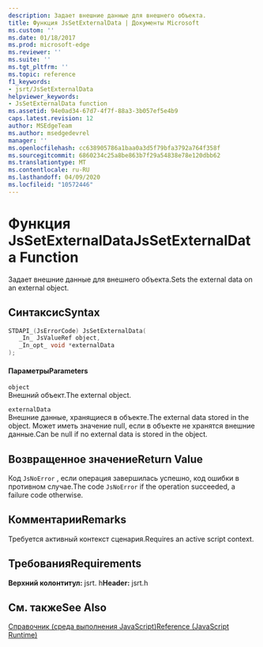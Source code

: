 ```yaml
---
description: Задает внешние данные для внешнего объекта.
title: Функция JsSetExternalData | Документы Microsoft
ms.custom: ''
ms.date: 01/18/2017
ms.prod: microsoft-edge
ms.reviewer: ''
ms.suite: ''
ms.tgt_pltfrm: ''
ms.topic: reference
f1_keywords:
- jsrt/JsSetExternalData
helpviewer_keywords:
- JsSetExternalData function
ms.assetid: 94e0ad34-67d7-4f7f-88a3-3b057ef5e4b9
caps.latest.revision: 12
author: MSEdgeTeam
ms.author: msedgedevrel
manager: ''
ms.openlocfilehash: cc638905786a1baa0a3d5f79bfa3792a764f358f
ms.sourcegitcommit: 6860234c25a8be863b7f29a54838e78e120dbb62
ms.translationtype: MT
ms.contentlocale: ru-RU
ms.lasthandoff: 04/09/2020
ms.locfileid: "10572446"
---
```

# <span data-ttu-id="39a1a-103">Функция JsSetExternalData</span><span class="sxs-lookup"><span data-stu-id="39a1a-103">JsSetExternalData Function</span></span>
<span data-ttu-id="39a1a-104">Задает внешние данные для внешнего объекта.</span><span class="sxs-lookup"><span data-stu-id="39a1a-104">Sets the external data on an external object.</span></span>  
  
## <span data-ttu-id="39a1a-105">Синтаксис</span><span class="sxs-lookup"><span data-stu-id="39a1a-105">Syntax</span></span>  
  
```cpp  
STDAPI_(JsErrorCode) JsSetExternalData(  
   _In_ JsValueRef object,  
   _In_opt_ void *externalData  
);  
```  
  
#### <span data-ttu-id="39a1a-106">Параметры</span><span class="sxs-lookup"><span data-stu-id="39a1a-106">Parameters</span></span>  
 `object`  
 <span data-ttu-id="39a1a-107">Внешний объект.</span><span class="sxs-lookup"><span data-stu-id="39a1a-107">The external object.</span></span>  
  
 `externalData`  
 <span data-ttu-id="39a1a-108">Внешние данные, хранящиеся в объекте.</span><span class="sxs-lookup"><span data-stu-id="39a1a-108">The external data stored in the object.</span></span> <span data-ttu-id="39a1a-109">Может иметь значение null, если в объекте не хранятся внешние данные.</span><span class="sxs-lookup"><span data-stu-id="39a1a-109">Can be null if no external data is stored in the object.</span></span>  
  
## <span data-ttu-id="39a1a-110">Возвращенное значение</span><span class="sxs-lookup"><span data-stu-id="39a1a-110">Return Value</span></span>  
 <span data-ttu-id="39a1a-111">Код `JsNoError` , если операция завершилась успешно, код ошибки в противном случае.</span><span class="sxs-lookup"><span data-stu-id="39a1a-111">The code `JsNoError` if the operation succeeded, a failure code otherwise.</span></span>  
  
## <span data-ttu-id="39a1a-112">Комментарии</span><span class="sxs-lookup"><span data-stu-id="39a1a-112">Remarks</span></span>  
 <span data-ttu-id="39a1a-113">Требуется активный контекст сценария.</span><span class="sxs-lookup"><span data-stu-id="39a1a-113">Requires an active script context.</span></span>  
  
## <span data-ttu-id="39a1a-114">Требования</span><span class="sxs-lookup"><span data-stu-id="39a1a-114">Requirements</span></span>  
 <span data-ttu-id="39a1a-115">**Верхний колонтитул:** jsrt. h</span><span class="sxs-lookup"><span data-stu-id="39a1a-115">**Header:** jsrt.h</span></span>  
  
## <span data-ttu-id="39a1a-116">См. также</span><span class="sxs-lookup"><span data-stu-id="39a1a-116">See Also</span></span>  
 [<span data-ttu-id="39a1a-117">Справочник (среда выполнения JavaScript)</span><span class="sxs-lookup"><span data-stu-id="39a1a-117">Reference (JavaScript Runtime)</span></span>](../chakra-hosting/reference-javascript-runtime.md)